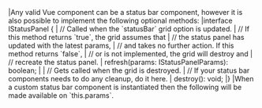 <framework-specific-section frameworks="vue">
|Any valid Vue component can be a status bar component, however it is also possible to implement the following optional methods:
</framework-specific-section>

<framework-specific-section frameworks="vue">
<snippet transform={false} language="ts">
|interface IStatusPanel {
|    // Called when the `statusBar` grid option is updated.
|    // If this method returns `true`, the grid assumes that
|    // the status panel has updated with the latest params,
|    // and takes no further action. If this method returns `false`,
|    // or is not implemented, the grid will destroy and
|    // recreate the status panel.
|    refresh(params: IStatusPanelParams): boolean;
|
|    // Gets called when the grid is destroyed.
|    // If your status bar components needs to do any cleanup, do it here.
|    destroy(): void;
|}
</snippet>
</framework-specific-section>

<framework-specific-section frameworks="vue">
|When a custom status bar component is instantiated then the following will be made available on `this.params`.
</framework-specific-section>
